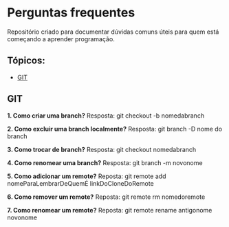 # Perguntas frequentes

Repositório criado para documentar dúvidas comuns úteis para quem está começando a aprender programação.

## Tópicos:

* [GIT](#git)

## GIT
**1. Como criar uma branch?**
Resposta: git checkout -b nomedabranch

**2. Como excluir uma branch localmente?**
Resposta: git branch -D nome do branch

**3. Como trocar de branch?**
Resposta: git checkout nomedabranch

**4. Como renomear uma branch?**
Resposta: git branch -m novonome

**5. Como adicionar um remote?**
Reposta: git remote add nomeParaLembrarDeQuemÉ linkDoCloneDoRemote

**6. Como remover um remote?**
Reposta: git remote rm nomedoremote

**7. Como renomear um remote?**
Reposta: git remote rename antigonome novonome
